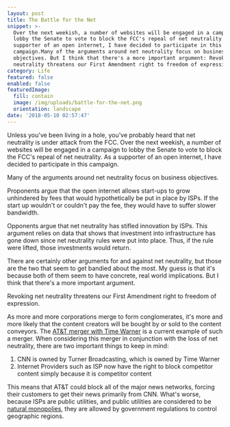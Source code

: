 ```yaml
---
layout: post
title: The Battle for the Net
snippet: >-
  Over the next weekish, a number of websites will be engaged in a campaign to
  lobby the Senate to vote to block the FCC's repeal of net neutrality. As a
  supporter of an open internet, I have decided to participate in this
  campaign.Many of the arguments around net neutrality focus on business
  objectives. But I think that there's a more important argument: Revoking net
  neutrality threatens our First Amendment right to freedom of expression.
category: Life
featured: false
enabled: false
featuredImage:
  fill: contain
  image: /img/uploads/battle-for-the-net.png
  orientation: landscape
date: '2018-05-10 02:57:47'
---
```

Unless you've been living in a hole, you've probably heard that net neutrality is under attack from the FCC. Over the next weekish, a number of websites will be engaged in a campaign to lobby the Senate to vote to block the FCC's repeal of net neutrality. As a supporter of an open internet, I have decided to participate in this campaign.

Many of the arguments around net neutrality focus on business objectives. 

Proponents argue that the open internet allows start-ups to grow unhindered by fees that would hypothetically be put in place by ISPs. If the start up wouldn't or couldn't pay the fee, they would have to suffer slower bandwidth. 

Opponents argue that net neutrality has stifled innovation by ISPs. This argument relies on data that shows that investment into infrastructure has gone down since net neutrality rules were put into place. Thus, if the rule were lifted, those investments would return. 

There are certainly other arguments for and against net neutrality, but those are the two that seem to get bandied about the most.  My guess is that it's because both of them seem to have concrete, real world implications. But I think that there's a more important argument.

Revoking net neutrality threatens our First Amendment right to freedom of expression.  

As more and more corporations merge to form conglomerates, it's more and more likely that the content creators will be bought by or sold to the content conveyors. The [AT&T merger with Time Warner](https://www.google.com/search?q=at%26t+time+warner&safe=off&source=lnms&tbm=nws&sa=X&ved=0ahUKEwiqrYvM-_vaAhXqzIMKHQgrA8IQ_AUICigB&biw=1920&bih=959) is a current example of such a merger. When considering this merger in conjunction with the loss of net neutrality, there are two important things to keep in mind:

1. CNN is owned by Turner Broadcasting, which is owned by Time Warner
2. Internet Providers such as ISP now have the right to block competitor content simply because it is competitor content

This means that AT&T could block all of the major news networks, forcing their customers to get their news primarily from CNN.  What's worse, because ISPs are public utilities, and public utilities are considered to be [natural monopolies](https://en.wikipedia.org/wiki/Natural_monopoly), they are allowed by government regulations to control geographic regions.
